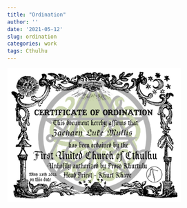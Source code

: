 ```yaml
---
title: "Ordination"
author: ''
date: '2021-05-12'
slug: ordination
categories: work
tags: Cthulhu
---
```

<img src="images/cirtificate_of_ordination.png" alt="Cirtificate_of_Ordination" width="80%"/>
